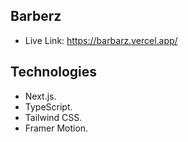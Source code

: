 
## Barberz
- Live Link: https://barbarz.vercel.app/
## Technologies
- Next.js.
- TypeScript.
- Tailwind CSS.
- Framer Motion.
